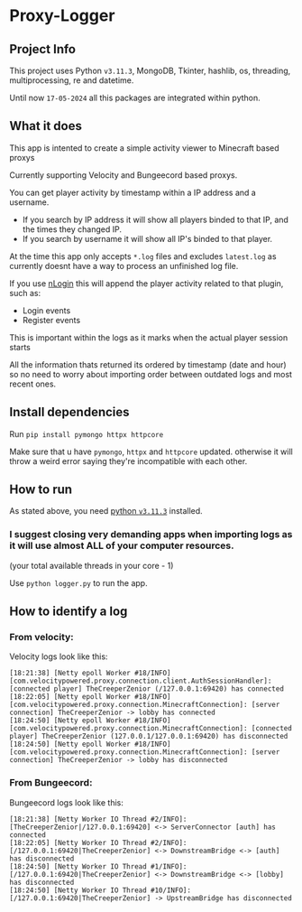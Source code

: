 # Proxy-Logger

## Project Info

This project uses Python `v3.11.3`, MongoDB, Tkinter, hashlib, os, threading, multiprocessing, re and datetime.

Until now `17-05-2024` all this packages are integrated within python.

## What it does

This app is intented to create a simple activity viewer to Minecraft based proxys

Currently supporting Velocity and Bungeecord based proxys.

You can get player activity by timestamp within a IP address and a username.
- If you search by IP address it will show all players binded to that IP, and the times they changed IP.
- If you search by username it will show all IP's binded to that player.

At the time this app only accepts `*.log` files and excludes `latest.log` as currently doesnt have a way to process an unfinished log file.

If you use [nLogin](https://en.docs.nickuc.com/) this will append the player activity related to that plugin, such as:

- Login events
- Register events

This is important within the logs as it marks when the actual player session starts

All the information thats returned its ordered by timestamp (date and hour) so no need to worry about importing order between outdated logs and most recent ones.

## Install dependencies

Run `pip install pymongo httpx httpcore`

Make sure that u have `pymongo`, `httpx` and `httpcore` updated. otherwise it will throw a weird error saying they're incompatible with each other.

## How to run

As stated above, you need [python `v3.11.3`](https://www.python.org/downloads/release/python-3113/) installed.

### I suggest closing very demanding apps when importing logs as it will use almost ALL of your computer resources.
(your total available threads in your core - 1)

Use `python logger.py` to run the app.

## How to identify a log
### From velocity:

Velocity logs look like this:
```
[18:21:38] [Netty epoll Worker #18/INFO] [com.velocitypowered.proxy.connection.client.AuthSessionHandler]: [connected player] TheCreeperZenior (/127.0.0.1:69420) has connected
[18:22:05] [Netty epoll Worker #18/INFO] [com.velocitypowered.proxy.connection.MinecraftConnection]: [server connection] TheCreeperZenior -> lobby has connected
[18:24:50] [Netty epoll Worker #18/INFO] [com.velocitypowered.proxy.connection.MinecraftConnection]: [connected player] TheCreeperZenior (127.0.0.1/127.0.0.1:69420) has disconnected
[18:24:50] [Netty epoll Worker #18/INFO] [com.velocitypowered.proxy.connection.MinecraftConnection]: [server connection] TheCreeperZenior -> lobby has disconnected
```

### From Bungeecord:

Bungeecord logs look like this:
```
[18:21:38] [Netty Worker IO Thread #2/INFO]: [TheCreeperZenior|/127.0.0.1:69420] <-> ServerConnector [auth] has connected
[18:22:05] [Netty Worker IO Thread #2/INFO]: [/127.0.0.1:69420|TheCreeperZenior] <-> DownstreamBridge <-> [auth] has disconnected
[18:24:50] [Netty Worker IO Thread #1/INFO]: [/127.0.0.1:69420|TheCreeperZenior] <-> DownstreamBridge <-> [lobby] has disconnected
[18:24:50] [Netty Worker IO Thread #10/INFO]: [/127.0.0.1:69420|TheCreeperZenior] -> UpstreamBridge has disconnected
```
